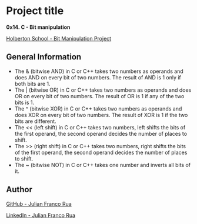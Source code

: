 #  Project title

**0x14. C - Bit manipulation**

[Holberton School - Bit Manipulation Project](https://intranet.hbtn.io/projects/232#task-1022)

##  General Information

 - The & (bitwise AND) in C or C++ takes two numbers as operands and
   does AND on every bit of two numbers. The result of AND is 1 only if
   both bits are 1.
 - The | (bitwise OR) in C or C++ takes two numbers as operands and does
   OR on every bit of two numbers. The result of OR is 1 if any of the
   two bits is 1.
 - The ^ (bitwise XOR) in C or C++ takes two numbers as operands and
   does XOR on every bit of two numbers. The result of XOR is 1 if the
   two bits are different.
 - The << (left shift) in C or C++ takes two numbers, left shifts the
   bits of the first operand, the second operand decides the number of
   places to shift.
 - The >> (right shift) in C or C++ takes two numbers, right shifts the
   bits of the first operand, the second operand decides the number of
   places to shift.
 - The ~ (bitwise NOT) in C or C++ takes one number and inverts all bits
   of it.

## Author

[GitHub - Julian Franco Rua](https://github.com/julianfrancor)

[LinkedIn - Julian Franco Rua](https://www.linkedin.com/in/julianfrancor/)